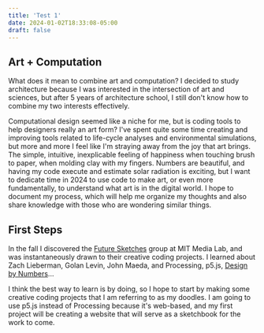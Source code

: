 ```yaml
---
title: 'Test 1'
date: 2024-01-02T18:33:08-05:00
draft: false
---
```

## Art + Computation
What does it mean to combine art and computation? I decided to study architecture because I was interested in the intersection of art and sciences, but after 5 years of architecture school, I still don't know how to combine my two interests effectively.

Computational design seemed like a niche for me, but is coding tools to help designers really an art form? I've spent quite some time creating and improving tools related to life-cycle analyses and environmental simulations, but more and more I feel like I'm straying away from the joy that art brings. The simple, intuitive, inexplicable feeling of happiness when touching brush to paper, when molding clay with my fingers. Numbers are beautiful, and having my code execute and estimate solar radiation is exciting, but I want to dedicate time in 2024 to use code to make art, or even more fundamentally, to understand what art is in the digital world. I hope to document my process, which will help me organize my thoughts and also share knowledge with those who are wondering similar things.

## First Steps
In the fall I discovered the [Future Sketches](https://www.media.mit.edu/groups/future-sketches/overview/) group at MIT Media Lab, and was instantaneously drawn to their creative coding projects. I learned about Zach Lieberman, Golan Levin, John Maeda, and Processing, p5.js, [Design by Numbers](https://www.media.mit.edu/projects/design-by-numbers-again/overview/)... 

I think the best way to learn is by doing, so I hope to start by making some creative coding projects that I am referring to as my doodles. I am going to use p5.js instead of Processing because it's web-based, and my first project will be creating a website that will serve as a sketchbook for the work to come.